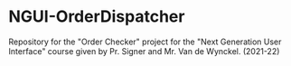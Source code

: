 # NGUI-OrderDispatcher
Repository for the "Order Checker" project for the "Next Generation User Interface" course given by Pr. Signer and Mr. Van de Wynckel. (2021-22)
